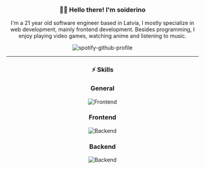 <div align='center'>
  <h3>👋🏻 Hello there! I'm soiderino</h3>
  <p>I'm a 21 year old software engineer based in Latvia, I mostly specialize in web development, mainly frontend development. Besides programming, I enjoy playing video games, watching anime and listening to music.</p>
    
  ![spotify-github-profile](https://spotify-github-profile.kittinanx.com/api/view?uid=312s5kah3q3soxjsthufeif5hzqm&cover_image=false&theme=default&show_offline=true&background_color=0d1117&interchange=true&bar_color_cover=false)
</div>

<hr/>

<div align='center'>
  <h3>⚡ Skills</h3>
    
  ### General
  ![Frontend](https://skillicons.dev/icons?i=html,css,js,figma,lua,git,npm,pnpm)
  
  ### Frontend
  ![Backend](https://skillicons.dev/icons?i=react,nextjs,tailwind,vite,astro)
  
  ### Backend
  ![Backend](https://skillicons.dev/icons?i=nodejs,express,prisma,mongodb)
</div>
